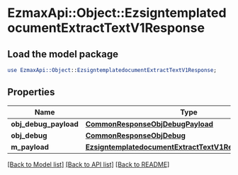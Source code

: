# EzmaxApi::Object::EzsigntemplatedocumentExtractTextV1Response

## Load the model package
```perl
use EzmaxApi::Object::EzsigntemplatedocumentExtractTextV1Response;
```

## Properties
Name | Type | Description | Notes
------------ | ------------- | ------------- | -------------
**obj_debug_payload** | [**CommonResponseObjDebugPayload**](CommonResponseObjDebugPayload.md) |  | 
**obj_debug** | [**CommonResponseObjDebug**](CommonResponseObjDebug.md) |  | [optional] 
**m_payload** | [**EzsigntemplatedocumentExtractTextV1ResponseMPayload**](EzsigntemplatedocumentExtractTextV1ResponseMPayload.md) |  | 

[[Back to Model list]](../README.md#documentation-for-models) [[Back to API list]](../README.md#documentation-for-api-endpoints) [[Back to README]](../README.md)


